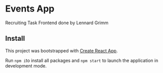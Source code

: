 # Events App

Recruiting Task Frontend done by Lennard Grimm

## Install

This project was bootstrapped with [Create React App](https://github.com/facebook/create-react-app).

Run `npm i`to install all packages and `npm start` to launch the application in development mode.
